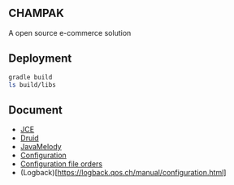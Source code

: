 CHAMPAK
---
A open source e-commerce solution 

## Deployment
```bash
gradle build
ls build/libs
```

## Document
* [JCE](http://www.oracle.com/technetwork/java/javase/downloads/jce8-download-2133166.html)
* [Druid](https://github.com/alibaba/druid/wiki)
* [JavaMelody](https://github.com/javamelody/javamelody/wiki/UserGuide)
* [Configuration](https://docs.spring.io/spring-boot/docs/current/reference/html/common-application-properties.html)
* [Configuration file orders](https://docs.spring.io/spring-boot/docs/current/reference/html/boot-features-external-config.html)
* (Logback)[https://logback.qos.ch/manual/configuration.html]